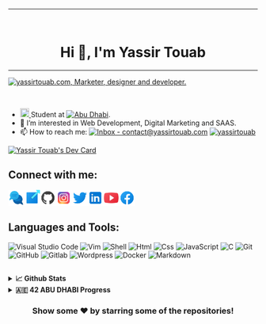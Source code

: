 ***
</br>
<h1 href="https://yassirtouab.com" align="center">Hi 👋, I'm Yassir Touab</h1>

***

[![yassirtouab.com, Marketer, designer and developer.](https://pimp-my-readme.webapp.io/pimp-my-readme/wavy-banner?subtitle=Marketer%2C%20designer%20and%20developer.&title=yassirtouab.com)](https://yassirtouab.com)

<br/>

- <a href="https://www.42network.org/"><img height="18" width="18" src="https://cdn.jsdelivr.net/npm/simple-icons@v6/icons/42.svg" /> </a> Student at [![Abu Dhabi](https://img.shields.io/badge/Abu_Dhabi-7100FE?logo=42&logoColor=FF5E4E)](https://42abudhabi.ae).
- 👀 I’m interested in Web Development, Digital Marketing and SAAS.
- 📫 How to reach me: [![Inbox - contact@yassirtouab.com](https://img.shields.io/static/v1?label=Inbox&message=contact%40yassirtouab.com&color=%232FB9E6&logo=mail.ru&logoColor=white)](mailto:contact@yassirtouab.com) [![yassirtouab](https://img.shields.io/static/v1?label=&message=yassirtouab&color=%23E4405F&logo=instagram&logoColor=white)](https://instagram.com/yassirtouab)

<a align="center" href="https://app.daily.dev/yassirtouab"><img src="https://api.daily.dev/devcards/84acf64683f541b197040ba3ab08abff.png?r=zqz" width="300" alt="Yassir Touab's Dev Card"/></a>

## Connect with me:

<a href="mailto:contact@yassirtouab.com" target="_blank">
  <img align="left" alt="yassirtouab.com" height="32" width="32px" src="https://github.com/yassirtouab/yassirtouab/blob/main/README/Icons/communication.png?raw=true" />
</a>

<a href="https://yassirtouab.com" target="_blank">
  <img align="left" alt="yassirtouab.com" height="32" width="32px" src="https://github.com/yassirtouab/yassirtouab/blob/main/README/Icons/website.png?raw=true" />
</a>

<a href="https://github.com/yassirtouab" target="_blank">
  <img align="left" alt="github" height="32" width="32" src="https://github.com/yassirtouab/yassirtouab/blob/main/README/Icons/github.png?raw=true" />
</a>

<a href="https://instagram.com/yassirtouab" target="_blank">
  <img align="left" alt="instagram" height="32" width="32" src="https://github.com/yassirtouab/yassirtouab/blob/main/README/Icons/instagram.png?raw=true" />
</a>

<a href="https://twitter.com/touabyassir" target="_blank">
  <img align="left" alt="twitter" height="32" width="32" src="https://github.com/yassirtouab/yassirtouab/blob/main/README/Icons/twitter.png?raw=true" />
</a>

<a href="https://linkedin.com/in/yassirtouab" target="_blank">
  <img align="left" alt="linkedin" height="32" width="32" src="https://github.com/yassirtouab/yassirtouab/blob/main/README/Icons/linkedin.png?raw=true" />
</a>

<a href="https://youtube.com/yassirtouab" target="_blank">
  <img align="left" alt="youtube" height="32" width="32" src="https://github.com/yassirtouab/yassirtouab/blob/main/README/Icons/youtube.png?raw=true" />
</a>

<a href="https://facebook.com/yassirtouab" target="_blank">
  <img align="left" alt="facebook" height="32" width="32" src="https://github.com/yassirtouab/yassirtouab/blob/main/README/Icons/facebook.png?raw=true" />
</a>

<br/>
<br/>

## Languages and Tools:

<img alt="Visual Studio Code" src="https://img.shields.io/badge/Visual_Studio_Code-0078D4?style=for-the-badge&logo=visual%20studio%20code&logoColor=white"/> <img alt="Vim" src="https://img.shields.io/badge/VIM-%2311AB00.svg?&style=for-the-badge&logo=vim&logoColor=white"/> <img alt="Shell" src="https://img.shields.io/badge/Shell_Script-121011?style=for-the-badge&logo=gnu-bash&logoColor=white"/> <img alt="Html" src="https://img.shields.io/badge/HTML5-E34F26?style=for-the-badge&logo=html5&logoColor=white"/> <img alt="Css" src="https://img.shields.io/badge/CSS3-1572B6?style=for-the-badge&logo=css3&logoColor=white"/> <img alt="JavaScript" src="https://img.shields.io/badge/JavaScript-323330?style=for-the-badge&logo=javascript&logoColor=F7DF1E"/> <img alt="C" src="https://img.shields.io/badge/C-00599C?style=for-the-badge&logo=c&logoColor=white"/> <img alt="Git" src="https://img.shields.io/badge/GIT-E44C30?style=for-the-badge&logo=git&logoColor=white"/> <img alt="GitHub" src="https://img.shields.io/badge/GitHub-100000?style=for-the-badge&logo=github&logoColor=white"/> <img alt="Gitlab" src="https://img.shields.io/badge/GitLab-330F63?style=for-the-badge&logo=gitlab&logoColor=white"/> <img alt="Wordpress" src="https://img.shields.io/badge/Wordpress-21759B?style=for-the-badge&logo=wordpress&logoColor=white"/> <img alt="Docker" src="https://img.shields.io/badge/Docker-2CA5E0?style=for-the-badge&logo=docker&logoColor=white"/> <img alt="Markdown" src="https://img.shields.io/badge/Markdown-000000?style=for-the-badge&logo=markdown&logoColor=white"/>

##

<details>
<summary><b>📈 Github Stats</b></summary>
 <br/>
 <img align="center" height="300px" src="https://github-readme-streak-stats.herokuapp.com/?user=yassirtouab&theme=onedark" />


<a href="https://github.com/yassirtouab">
  <img align="center" height="260px" src="https://github-readme-stats.vercel.app/api/top-langs/?username=yassirtouab&theme=onedark" />
</a>
<a href="https://github.com/yassirtouab">
 <img align="center" height="260px" src="https://github-readme-stats.vercel.app/api?username=yassirtouab&show_icons=true&theme=onedark&line_height=33" alt="Yassir's github stats"/>
</a>
<img align="center" width="80%" src="https://github-profile-trophy.vercel.app/?username=yassirtouab&theme=onedark" />

</details>

<details>
  <br />
  <summary><b>🇦🇪 42 ABU DHABI Progress</b></summary>

<h1>42 Piscine</h1>

  [![ytouab's 42 stats](https://badge42.vercel.app/api/v2/cl18busdt000609l29mvyqim9/stats?cursusId=9&coalitionId=187)](https://github.com/yassirouab)


| Shell00 | Shell01 | Exam00 | C00 | C01 | Rush00 | C02 | C03 | Exam01 |
| ---- | ---- | ---- | ---- | ---- | ---- | ---- | ---- | ---- |
| [![ytouab's 42 C Piscine Shell 00 Score](https://badge42.vercel.app/api/v2/cl18busdt000609l29mvyqim9/project/2207249)](https://github.com/yassirtouab)       | [![ytouab's 42 C Piscine Shell 01 Score](https://badge42.vercel.app/api/v2/cl18busdt000609l29mvyqim9/project/2207982)](https://github.com/yassirtouab) | [![ytouab's 42 C Piscine Exam 00 Score](https://badge42.vercel.app/api/v2/cl18busdt000609l29mvyqim9/project/2212174)](https://github.com/yassirtouab) | [![ytouab's 42 C Piscine C 00 Score](https://badge42.vercel.app/api/v2/cl18busdt000609l29mvyqim9/project/2210618)](https://github.com/yassirtouab) | [![ytouab's 42 C Piscine C 01 Score](https://badge42.vercel.app/api/v2/cl18busdt000609l29mvyqim9/project/2213034)](https://github.com/yassirtouab) | [![ytouab's 42 C Piscine Rush 00 Score](https://badge42.vercel.app/api/v2/cl18busdt000609l29mvyqim9/project/2214855)](https://github.com/yassirtouab) | [![ytouab's 42 C Piscine C 02 Score](https://badge42.vercel.app/api/v2/cl18busdt000609l29mvyqim9/project/2216821)](https://github.com/yassirtouab) | [![ytouab's 42 C Piscine C 03 Score](https://badge42.vercel.app/api/v2/cl18busdt000609l29mvyqim9/project/2217835)](https://github.com/yassirtouab) | [![ytouab's 42 C Piscine Exam 01 Score](https://badge42.vercel.app/api/v2/cl18busdt000609l29mvyqim9/project/2220322)](https://github.com/yassirtouab) |

| C04 | C05 | C06 | C07 | Exam02 | C08 | C09 | C11 | Final Exam |
| ---- | ---- | ---- | ---- | ---- | ---- | ---- | ---- | ---- |
| [![ytouab's 42 C Piscine C 04 Score](https://badge42.vercel.app/api/v2/cl18busdt000609l29mvyqim9/project/2221083)](https://github.com/yassirtouab) | [![ytouab's 42 C Piscine C 05 Score](https://badge42.vercel.app/api/v2/cl18busdt000609l29mvyqim9/project/2225798)](https://github.com/yassirtouab) | [![ytouab's 42 C Piscine C 06 Score](https://badge42.vercel.app/api/v2/cl18busdt000609l29mvyqim9/project/2226363)](https://github.com/yassirtouab) | [![ytouab's 42 C Piscine C 07 Score](https://badge42.vercel.app/api/v2/cl18busdt000609l29mvyqim9/project/2226658)](https://github.com/yassirtouab) | [![ytouab's 42 C Piscine Exam 02 Score](https://badge42.vercel.app/api/v2/cl18busdt000609l29mvyqim9/project/2229577)](https://github.com/yassirtouab) | [![ytouab's 42 C Piscine C 08 Score](https://badge42.vercel.app/api/v2/cl18busdt000609l29mvyqim9/project/2232077)](https://github.com/yassirtouab) | [![ytouab's 42 C Piscine C 09 Score](https://badge42.vercel.app/api/v2/cl18busdt000609l29mvyqim9/project/2236240)](https://github.com/yassirtouab) | [![ytouab's 42 C Piscine C 11 Score](https://badge42.vercel.app/api/v2/cl18busdt000609l29mvyqim9/project/2241217)](https://github.com/yassirtouab) | [![ytouab's 42 C Piscine Final Exam Score](https://badge42.vercel.app/api/v2/cl18busdt000609l29mvyqim9/project/2229577)](https://github.com/yassirtouab) |

 <h1>42 Cursus</h1>

  [![ytouab's 42 stats](https://badge42.vercel.app/api/v2/stats/cl18busdt000609l29mvyqim9?cursusId=21)](https://github.com/yassirtouab)



## 42 Projects done so far:

Project | Description | Intra
------- | ----------- | -----
[Libft](https://github.com/yassirtouab/libft) | The aim of this project is to code a C library usual functions. | [![ytouab's 42 Libft Score](https://badge42.vercel.app/api/v2/cl18busdt000609l29mvyqim9/project/2444227)](https://github.com/yassirtouab)
[Born2beroot](https://github.com/yassirtouab/born2beroot)| This project aims to introduce you to the wonderful world of virtualization. | [![ytouab's 42 Born2beroot Score](https://badge42.vercel.app/api/v2/cl18busdt000609l29mvyqim9/project/2444295)](https://github.com/yassirtouab)
[get_next_line](https://github.com/yassirtouab/get_next_line)| The aim of this project is to code a function that returns a line ending with a newline, read from a file descriptor. | [![ytouab's 42 get_next_line Score](https://badge42.vercel.app/api/v2/cl18busdt000609l29mvyqim9/project/2444294)](https://github.com/yassirtouab)
[ft_printf](https://github.com/yassrtouab/ft_printf)|The aim of this project is to recode Printf. | [![ytouab's 42 ft_printf Score](https://badge42.vercel.app/api/v2/cl18busdt000609l29mvyqim9/project/2444292)](https://github.com/yassirtouab)
[minitalk](https://github.com/yassirtouab/minitalk)| The purpose of this project is to code a small data exchange program using UNIX signals. | [![ytouab's 42 minitalk Score](https://badge42.vercel.app/api/v2/cl18busdt000609l29mvyqim9/project/2444296)](https://github.com/yassirtouab)
[Exam Rank 02](https://github.com/yassirtouab/exam-rank-02)| Exam Rank 02 | [![ytouab's 42 Exam Rank 02 Score](https://badge42.vercel.app/api/v2/cl18busdt000609l29mvyqim9/project/2524513)](https://github.com/yassirtouab)
[push_swap](https://github.com/yassirtouab/push_swap)| This project involves sorting data on a stack, with a limited set of instructions, and the smallest number of moves. To make this happen, you will have to manipulate various sorting algorithms and choose the most appropriate solution(s) for optimized data sorting. | [![ytouab's 42 push_swap Score](https://badge42.vercel.app/api/v2/cl18busdt000609l29mvyqim9/project/2444297)](https://github.com/yassirtouab)
[so_long](https://github.com/yassirtouab/so_long)| This project is a small 2D game with minilibx. | [![ytouab's 42 so_long Score](https://badge42.vercel.app/api/v2/cl18busdt000609l29mvyqim9/project/2444301)](https://github.com/yassirtouab)
[Exam Rank 03](https://github.com/yassirtouab/exam-rank-03)| Exam Rank 03 | [![ytouab's 42 Exam Rank 03 Score](https://badge42.vercel.app/api/v2/cl18busdt000609l29mvyqim9/project/2554426)](https://github.com/yassirtouab)
[Philosophers](https://github.com/yassirtouab/42-Philosophers)| In this project, you will learn the basics of threading a process. You will see how to create threads and you will discover mutexes. | [![ytouab's 42 Philosophers Score](https://badge42.vercel.app/api/v2/cl18busdt000609l29mvyqim9/project/2554423)](https://github.com/yassirtouab)
[minishell](https://github.com/yassirtouab/42-minishell)| The objective of this project is for you to create a simple shell.| [![ytouab's 42 minishell Score](https://badge42.vercel.app/api/v2/cl18busdt000609l29mvyqim9/project/2554424)](https://github.com/yassirtouab)
[Exam Rank 04](https://github.com/yassirtouab/exam-rank-04)| Exam Rank 04 | [![ytouab's 42 Exam Rank 04 Score](https://badge42.vercel.app/api/v2/cl18busdt000609l29mvyqim9/project/2554423)](https://github.com/yassirtouab)


 </details>

<!-- ![visitors](https://visitor-badge.glitch.me/badge?page_id=yassirtouab&left_color=gray&right_color=blue) -->

<div align="center">

### Show some ❤️ by starring some of the repositories!

</div>
